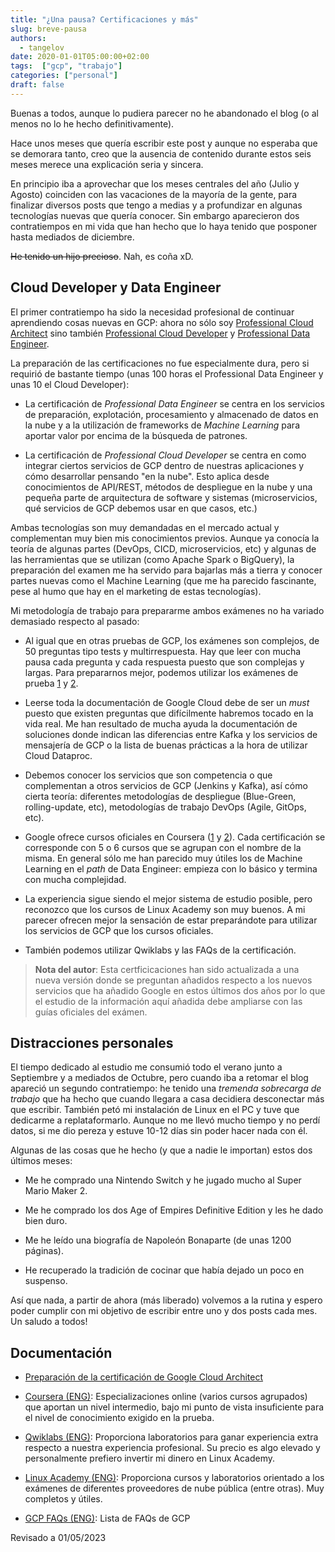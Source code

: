 ```yaml
---
title: "¿Una pausa? Certificaciones y más"
slug: breve-pausa
authors:
  - tangelov
date: 2020-01-01T05:00:00+02:00
tags:  ["gcp", "trabajo"]
categories: ["personal"]
draft: false
---
```


Buenas a todos, aunque lo pudiera parecer no he abandonado el blog (o al menos no lo he hecho definitivamente).

Hace unos meses que quería escribir este post y aunque no esperaba que se demorara tanto, creo que la ausencia de contenido durante estos seis meses merece una explicación seria y sincera.

<!--more-->

En principio iba a aprovechar que los meses centrales del año (Julio y Agosto) coinciden con las vacaciones de la mayoría de la gente, para finalizar diversos posts que tengo a medias y a profundizar en algunas tecnologías nuevas que quería conocer. Sin embargo aparecieron dos contratiempos en mi vida que han hecho que lo haya tenido que posponer hasta mediados de diciembre. 

~~He tenido un hijo precioso~~. Nah, es coña xD.


## Cloud Developer y Data Engineer
El primer contratiempo ha sido la necesidad profesional de continuar aprendiendo cosas nuevas en GCP: ahora no sólo soy [Professional Cloud Architect](https://cloud.google.com/certification/cloud-architect) sino también [Professional Cloud Developer](https://cloud.google.com/certification/cloud-developer) y [Professional Data Engineer](https://cloud.google.com/certification/data-engineer).

La preparación de las certificaciones no fue especialmente dura, pero si requirió de bastante tiempo (unas 100 horas el Professional Data Engineer y unas 10 el Cloud Developer):

* La certificación de _Professional Data Engineer_ se centra en los servicios de preparación, explotación, procesamiento y almacenado de datos en la nube y a la utilización de frameworks de _Machine Learning_ para aportar valor por encima de la búsqueda de patrones.

* La certificación de _Professional Cloud Developer_ se centra en como integrar ciertos servicios de GCP dentro de nuestras aplicaciones y cómo desarrollar pensando "en la nube". Esto aplica desde conocimientos de API/REST, métodos de despliegue en la nube y una pequeña parte de arquitectura de software y sistemas (microservicios, qué servicios de GCP debemos usar en que casos, etc.)

Ambas tecnologías son muy demandadas en el mercado actual y complementan muy bien mis conocimientos previos. Aunque ya conocía la teoría de algunas partes (DevOps, CICD, microservicios, etc) y algunas de las herramientas que se utilizan (como Apache Spark o BigQuery), la preparación del examen me ha servido para bajarlas más a tierra y conocer partes nuevas como el Machine Learning (que me ha parecido fascinante, pese al humo que hay en el marketing de estas tecnologías).

Mi metodología de trabajo para prepararme ambos exámenes no ha variado demasiado respecto al pasado:

* Al igual que en otras pruebas de GCP, los exámenes son complejos, de 50 preguntas tipo tests y multirrespuesta. Hay que leer con mucha pausa cada pregunta y cada respuesta puesto que son complejas y largas. Para prepararnos mejor, podemos utilizar los exámenes de prueba [1](https://cloud.google.com/certification/practice-exam/data-engineer) y [2](https://cloud.google.com/certification/practice-exam/cloud-developer).

* Leerse toda la documentación de Google Cloud debe de ser un _must_ puesto que existen preguntas que difícilmente habremos tocado en la vida real. Me han resultado de mucha ayuda la documentación de soluciones donde indican las diferencias entre Kafka y los servicios de mensajería de GCP o la lista de buenas prácticas a la hora de utilizar Cloud Dataproc.

* Debemos conocer los servicios que son competencia o que complementan a otros servicios de GCP (Jenkins y Kafka), así cómo cierta teoría: diferentes metodologías de despliegue (Blue-Green, rolling-update, etc), metodologías de trabajo DevOps (Agile, GitOps, etc).

* Google ofrece cursos oficiales en Coursera ([1](https://www.coursera.org/professional-certificates/gcp-data-engineering) y [2](https://www.coursera.org/specializations/developing-apps-gcp)). Cada certificación se corresponde con 5 o 6 cursos que se agrupan con el nombre de la misma. En general sólo me han parecido muy útiles los de Machine Learning en el _path_ de Data Engineer: empieza con lo básico y termina con mucha complejidad.

* La experiencia sigue siendo el mejor sistema de estudio posible, pero reconozco que los cursos de Linux Academy son muy buenos. A mi parecer ofrecen mejor la sensación de estar preparándote para utilizar los servicios de GCP que los cursos oficiales.

* También podemos utilizar Qwiklabs y las FAQs de la certificación.

> __Nota del autor__: Esta certficicaciones han sido actualizada a una nueva versión donde se preguntan añadidos respecto a los nuevos servicios que ha añadido Google en estos últimos dos años por lo que el estudio de la información aquí añadida debe ampliarse con las guías oficiales del exámen.


## Distracciones personales
El tiempo dedicado al estudio me consumió todo el verano junto a Septiembre y a mediados de Octubre, pero cuando iba a retomar el blog apareció un segundo contratiempo: he tenido una _tremenda sobrecarga de trabajo_ que ha hecho que cuando llegara a casa decidiera desconectar más que escribir. También petó mi instalación de Linux en el PC y tuve que dedicarme a replataformarlo. Aunque no me llevó mucho tiempo y no perdí datos, si me dio pereza y estuve 10-12 días sin poder hacer nada con él.

Algunas de las cosas que he hecho (y que a nadie le importan) estos dos últimos meses:

* Me he comprado una Nintendo Switch y he jugado mucho al Super Mario Maker 2.

* Me he comprado los dos Age of Empires Definitive Edition y les he dado bien duro.

* Me he leído una biografía de Napoleón Bonaparte (de unas 1200 páginas).

* He recuperado la tradición de cocinar que había dejado un poco en suspenso.

Así que nada, a partir de ahora (más liberado) volvemos a la rutina y espero poder cumplir con mi objetivo de escribir entre uno y dos posts cada mes. Un saludo a todos!


## Documentación

* [Preparación de la certificación de Google Cloud Architect](https://tangelov.me/posts/gcp-professional-architect.html)

* [Coursera (ENG)](https://www.coursera.org): Especializaciones online (varios cursos agrupados) que aportan un nivel intermedio, bajo mi punto de vista insuficiente para el nivel de conocimiento exigido en la prueba.

* [Qwiklabs (ENG)](https://qwiklabs.com): Proporciona laboratorios para ganar experiencia extra respecto a nuestra experiencia profesional. Su precio es algo elevado y personalmente prefiero invertir mi dinero en Linux Academy.

* [Linux Academy (ENG)](https://www.linuxacademy.com): Proporciona cursos y laboratorios orientado a los exámenes de diferentes proveedores de nube pública (entre otras). Muy completos y útiles.

* [GCP FAQs (ENG)](https://cloud.google.com/certification/faqs/#0): Lista de FAQs de GCP

Revisado a 01/05/2023
